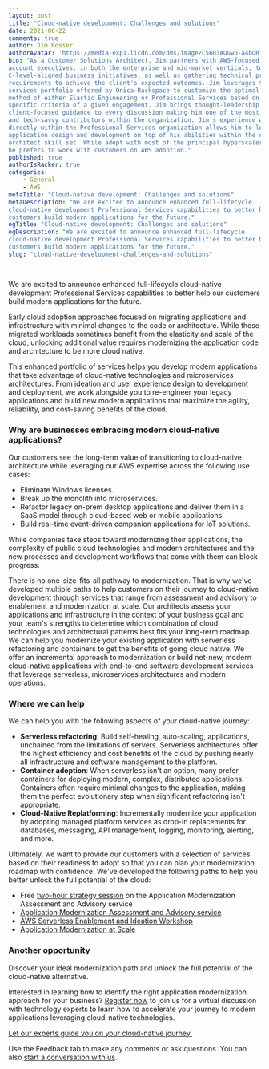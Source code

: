 ```yaml
---
layout: post
title: "Cloud-native development: Challenges and solutions"
date: 2021-06-22
comments: true
author: Jim Rosser
authorAvatar: 'https://media-exp1.licdn.com/dms/image/C5603AQGwu-a4bQR74w/profile-displayphoto-shrink_200_200/0/1599065801832?e=1629936000&v=beta&t=1yLosckPWGpaJK9RyQL-VO9X3-CH_Dwmt7Xhq0Kcni4'
bio: "As a Customer Solutions Architect, Jim partners with AWS-focused Onica
account executives, in both the enterprise and mid-market verticals, to extract
C-level-aligned business initiatives, as well as gathering technical project
requirements to achieve the client's expected outcomes. Jim leverages the robust
services portfolio offered by Onica-Rackspace to customize the optimal delivery
method of either Elastic Engineering or Professional Services based on the
specific criteria of a given engagement. Jim brings thought-leadership and
client-focused guidance to every discussion making him one of the most passionate
and tech-savvy contributors within the organization. Jim's experience working
directly within the Professional Services organization allows him to leverage
application design and development on top of his abilities within the solutions
architect skill set. While adept with most of the principal hyperscaler platforms,
he prefers to work with customers on AWS adoption."
published: true
authorIsRacker: true
categories:
    - General
    - AWS
metaTitle: "Cloud-native development: Challenges and solutions"
metaDescription: "We are excited to announce enhanced full-lifecycle
cloud-native development Professional Services capabilities to better help our
customers build modern applications for the future."
ogTitle: "Cloud-native development: Challenges and solutions"
ogDescription: "We are excited to announce enhanced full-lifecycle
cloud-native development Professional Services capabilities to better help our
customers build modern applications for the future."
slug: "cloud-native-development-challenges-and-solutions"

---
```


We are excited to announce enhanced full-lifecycle cloud-native development
Professional Services capabilities to better help our customers build modern
applications for the future.

<!--more-->

Early cloud adoption approaches focused on migrating applications and
infrastructure with minimal changes to the code or architecture. While these
migrated workloads sometimes benefit from the elasticity and scale of the cloud,
unlocking additional value requires modernizing the application code and
architecture to be more cloud native.

This enhanced portfolio of services helps you develop modern applications that
take advantage of cloud-native technologies and microservices architectures. From
ideation and user experience design to development and deployment, we work
alongside you to re-engineer your legacy applications and build new modern
applications that maximize the agility, reliability, and cost-saving benefits of
the cloud.

### Why are businesses embracing modern cloud-native applications?

Our customers see the long-term value of transitioning to cloud-native
architecture while leveraging our AWS expertise across the following use cases:

- Eliminate Windows licenses.
- Break up the monolith into microservices.
- Refactor legacy on-prem desktop applications and deliver them in a SaaS model
  through cloud-based web or mobile applications.
- Build real-time event-driven companion applications for IoT solutions.

While companies take steps toward modernizing their applications,  the complexity
of public cloud technologies and modern architectures and the new processes and
development workflows that come with them can block progress.  

There is no one-size-fits-all pathway to modernization. That is why we've
developed multiple paths to help customers on their journey to cloud-native
development through services that range from assessment and advisory to enablement
and modernization at scale. Our architects assess your applications and
infrastructure in the context of your business goal and your team's strengths to
determine which combination of cloud technologies and architectural patterns best
fits your long-term roadmap. We can help you modernize your existing application
with serverless refactoring and containers to get the benefits of going cloud
native. We offer an incremental approach to modernization or build net-new, modern
cloud-native applications with end-to-end software development services that
leverage serverless, microservices architectures and modern operations.  

### Where we can help

We can help you with the following aspects of your cloud-native journey:

- **Serverless refactoring**: Build self-healing, auto-scaling, applications,
  unchained from the limitations of servers. Serverless architectures offer the
  highest efficiency and cost benefits of the cloud by pushing nearly all
  infrastructure and software management to the platform.
- **Container adoption**: When serverless isn't an option, many prefer containers
  for deploying modern, complex, distributed applications. Containers often require
  minimal changes to the application, making them the perfect evolutionary step
  when significant refactoring isn't appropriate.
- **Cloud-Native Replatforming**: Incrementally modernize your application by
   adopting managed platform services as drop-in replacements for databases,
   messaging, API management, logging, monitoring, alerting, and more.

Ultimately, we want to provide our customers with a selection of services based
on their readiness to adopt so that you can plan your modernization roadmap
with confidence. We've developed the following paths to help you better unlock
the full potential of the cloud:

- Free [two-hour strategy session](https://www.rackspace.com/lp/app-modernization-2-hour-strategy-session)
  on the Application Modernization Assessment and Advisory service
- [Application Modernization Assessment and Advisory service](https://www.rackspace.com/lp/application-modernization-assessment-and-advisory)
- [AWS Serverless Enablement and Ideation Workshop](https://www.rackspace.com/lp/serverless-enablement-workshop)
- [Application Modernization at Scale](https://www.rackspace.com/lp/modernization-scale)

### Another opportunity

Discover your ideal modernization path and unlock the full potential of the
cloud-native alternative.

Interested in learning how to identify the right application modernization
approach for your business? [Register now](https://www.brighttalk.com/webcast/17680/495173?utm_source=RackspaceTechnology&utm_medium=brighttalk&utm_campaign=495173)
to join us for a virtual discussion with technology experts to learn how to
accelerate your journey to modern applications leveraging cloud-native
technologies.

<a class="cta purple" id="cta" href="https://www.rackspace.com/hub/modern-cloud-applications">Let our experts guide you on your cloud-native journey.</a>

Use the Feedback tab to make any comments or ask questions. You can also
[start a conversation with us](https://www.rackspace.com/contact).
